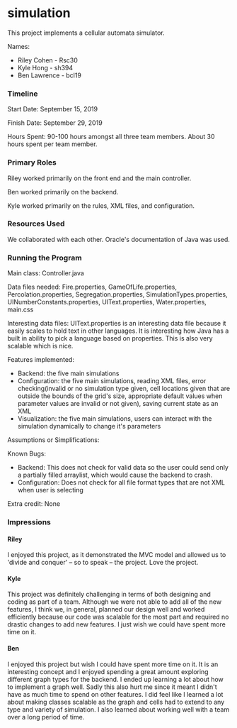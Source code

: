 simulation
====

This project implements a cellular automata simulator.

Names:
* Riley Cohen - Rsc30
* Kyle Hong - sh394
* Ben Lawrence - bcl19

### Timeline

Start Date: September 15, 2019

Finish Date: September 29, 2019

Hours Spent: 90-100 hours amongst all three team members. About 30 hours spent per team member.

### Primary Roles
Riley worked primarily on the front end and the main controller.

Ben worked primarily on the backend.

Kyle worked primarily on the rules, XML files, and configuration.

### Resources Used
We collaborated with each other. Oracle's documentation of Java was used.

### Running the Program

Main class: Controller.java

Data files needed: Fire.properties, GameOfLife.properties, Percolation.properties, 
Segregation.properties, SimulationTypes.properties, UINumberConstants.properties, 
UIText.properties, Water.properties, main.css

Interesting data files: UIText.properties is an interesting data file because it easily scales to hold text in other languages. It is interesting how Java has a built in ability to pick a language based on properties. This is also very scalable which is nice.

Features implemented:
* Backend: the five main simulations
* Configuration: the five main simulations, reading XML files, error checking(invalid or no simulation type given, cell locations given that are outside the bounds of the grid's size, appropriate default values when parameter values are invalid or not given), saving current state as an XML
* Visualization: the five main simulations, users can interact with the simulation dynamically to change it's parameters

Assumptions or Simplifications:

Known Bugs:
* Backend: This does not check for valid data so the user could send only a partially filled arraylist, which would cause the backend to crash.
* Configuration: Does not check for all file format types that are not XML when user is selecting

Extra credit: None


### Impressions

#### Riley

I enjoyed this project, as it demonstrated the MVC model and allowed us to 'divide and conquer' – so to speak – the project. Love the project.

#### Kyle
This project was definitely challenging in terms of both designing and coding as part of a team. Although we were not able to add all of the new features, I think we, in general, planned our design well and worked efficiently because our code was scalable for the most part and required no drastic changes to add new features. I just wish we could have spent more time on it.

#### Ben
I enjoyed this project but wish I could have spent more time on it. It is an interesting concept and I enjoyed spending a great amount exploring different graph types for the backend. I ended up learning a lot about how to implement a graph well. Sadly this also hurt me since it meant I didn't have as much time to spend on other features. I did feel like I learned a lot about making classes scalable as the graph and cells had to extend to any type and variety of simulation. I also learned about working well with a team over a long period of time.